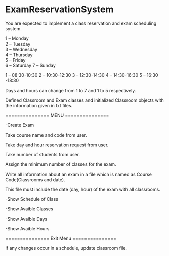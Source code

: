 # ExamReservationSystem


You are expected to implement a class reservation and exam scheduling system.

1 – Monday 	             
2 – Tuesday               
3 – Wednesday             
4 – Thursday              
5 – Friday                
6 – Saturday
7 – Sunday

1 –  08:30-10:30
2 –  10:30-12:30
3 –  12:30-14:30
4 –  14:30-16:30
5 –  16:30 -18:30


Days and hours can change from 1 to 7 and 1 to 5 respectively.

Defined Classroom and Exam classes and initialized Classroom objects with the information given in txt files.

=============== MENU =============== 

-Create Exam 

  Take course name and code from user.
  
  Take day and hour reservation request from user.
  
  Take number of students from user.
  
  Assign the minimum number of classes for the exam.

  Write all information about an exam in a file which is named as Course Code(Classrooms and date).
  
  This file must include the   date (day, hour) of the exam with all classrooms. 

-Show Schedule of Class

-Show Avaible Classes 

-Show Avaible Days 

-Show Avaible Hours 

=============== Exit Menu ===============

If any changes occur in a schedule, update classroom file.
